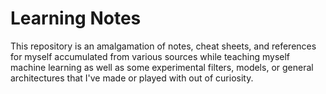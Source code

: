 # Learning Notes
This repository is an amalgamation of notes, cheat sheets, and references for myself accumulated from various sources while 
teaching myself machine learning as well as some experimental filters, models, or general architectures that I've made or 
played with out of curiosity.